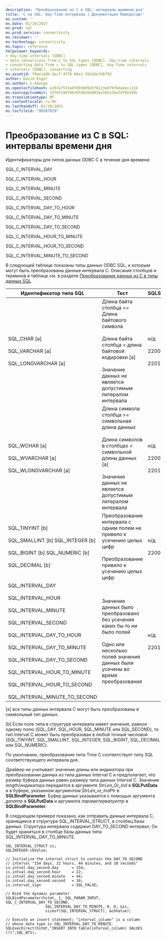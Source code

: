 ```yaml
---
description: 'Преобразование из C в SQL: интервалы времени дня'
title: 'C на SQL: Day-Time интервалы | Документация Майкрософт'
ms.custom: ''
ms.date: 01/19/2017
ms.prod: sql
ms.prod_service: connectivity
ms.reviewer: ''
ms.technology: connectivity
ms.topic: reference
helpviewer_keywords:
- day-time intervals [ODBC]
- data conversions from C to SQL types [ODBC], day-time intervals
- converting data from c to SQL types [ODBC], day-time intervals
- intervals [ODBC], converting
ms.assetid: f9ee1ddb-dec7-4f78-b6e2-5ba34e7d6f59
author: David-Engel
ms.author: v-daenge
ms.openlocfilehash: e207a7533a0f09360925f6123e8797bdabecc21b
ms.sourcegitcommit: 33f0f190f962059826e002be165a2bef4f9e350c
ms.translationtype: MT
ms.contentlocale: ru-RU
ms.lasthandoff: 01/30/2021
ms.locfileid: "99207829"
---
```

# <a name="c-to-sql-day-time-intervals"></a>Преобразование из C в SQL: интервалы времени дня
Идентификаторы для типов данных ODBC C в течение дня времени:  
  
 SQL_C_INTERVAL_DAY  
  
 SQL_C_INTERVAL_HOUR  
  
 SQL_C_INTERVAL_MINUTE  
  
 SQL_C_INTERVAL_SECOND  
  
 SQL_C_INTERVAL_DAY_TO_HOUR  
  
 SQL_C_INTERVAL_DAY_TO_MINUTE  
  
 SQL_C_INTERVAL_DAY_TO_SECOND  
  
 SQL_C_INTERVAL_HOUR_TO_MINUTE  
  
 SQL_C_INTERVAL_HOUR_TO_SECOND  
  
 SQL_C_INTERVAL_MINUTE_TO_SECOND  
  
 В следующей таблице показаны типы данных ODBC SQL, к которым могут быть преобразованы данные интервала C. Описание столбцов и терминов в таблице см. в разделе [Преобразование данных из C в типы данных SQL](../../../odbc/reference/appendixes/converting-data-from-c-to-sql-data-types.md).  
  
|Идентификатор типа SQL|Тест|SQLSTATE|  
|-------------------------|----------|--------------|  
|SQL_CHAR [a]<br /><br /> SQL_VARCHAR [a]<br /><br /> SQL_LONGVARCHAR [a]|Длина байта столбца >= Длина байтового символа<br /><br /> Длина байта столбца < длина байтовой кодировки [a]<br /><br /> Значение данных не является допустимым литералом интервала|н/д<br /><br /> 22001<br /><br /> 22015|  
|SQL_WCHAR [a]<br /><br /> SQL_WVARCHAR [a]<br /><br /> SQL_WLONGVARCHAR [a]|Длина символа столбца >= символьная длина данных<br /><br /> Длина символов в столбцах < символьной длины данных [a]<br /><br /> Значение данных не является допустимым литералом интервала|н/д<br /><br /> 22001<br /><br /> 22015|  
|SQL_TINYINT [b]<br /><br /> SQL_SMALLINT [b] SQL_INTEGER [b]<br /><br /> SQL_BIGINT [b] SQL_NUMERIC [b]<br /><br /> SQL_DECIMAL [b]|Преобразование интервала с одним полем не привело к усечению целых цифр<br /><br /> Преобразование привело к усечению целых цифр|н/д<br /><br /> 22003|  
|SQL_INTERVAL_DAY<br /><br /> SQL_INTERVAL_HOUR<br /><br /> SQL_INTERVAL_MINUTE<br /><br /> SQL_INTERVAL_SECOND<br /><br /> SQL_INTERVAL_DAY_TO_HOUR<br /><br /> SQL_INTERVAL_DAY_TO_MINUTE<br /><br /> SQL_INTERVAL_DAY_TO_SECOND<br /><br /> SQL_INTERVAL_HOUR_TO_MINUTE<br /><br /> SQL_INTERVAL_HOUR_TO_SECOND<br /><br /> SQL_INTERVAL_MINUTE_TO_SECOND|Значение данных было преобразовано без усечения каких бы то ни было полей<br /><br /> Одно или несколько полей значения данных были усечены во время преобразования|н/д<br /><br /> 22015|  
  
 [a] все типы данных интервала C могут быть преобразованы в символьный тип данных.  
  
 [b] Если поле типа в структуре интервала имеет значение, равное одному полю (SQL_DAY, SQL_HOUR, SQL_MINUTE или SQL_SECOND), то тип Interval C может быть преобразован в любой точный числовой (SQL_TINYINT, SQL_SMALLINT, SQL_INTEGER, SQL_BIGINT, SQL_DECIMAL или SQL_NUMERIC).  
  
 По умолчанию, преобразование типа Time C соответствует типу SQL соответствующего интервала дня.  
  
 Драйвер не учитывает значение длины или индикатора при преобразовании данных из типа данных Interval C и предполагает, что размер буфера данных равен размеру типа данных Interval C. Значение length/индикатора передается в аргументе *StrLen_Or_Ind* в **SQLPutData** и в буфере, указанном аргументом *StrLen_or_IndPtr* в **SQLBindParameter**. Буфер данных указывается с помощью аргумента *датаптр* в **SQLPutData** и аргумента *параметервалуептр* в **SQLBindParameter**.  
  
 В следующем примере показано, как отправить данные интервала C, хранящиеся в структуре SQL_INTERVAL_STRUCT, в столбец базы данных. Структура интервала содержит DAY_TO_SECOND интервал; Он будет храниться в столбце базы данных типа SQL_INTERVAL_DAY_TO_MINUTE.  
  
```  
SQL_INTERVAL_STRUCT is;  
SQLINTEGER cbValue;  
  
// Initialize the interval struct to contain the DAY_TO_SECOND  
// interval "154 days, 22 hours, 44 minutes, and 10 seconds"  
is.intval.day_second.day      = 154;  
is.intval.day_second.hour     = 22;  
is.intval.day_second.minute   = 44;  
is.intval.day_second.second   = 10;  
is.interval_sign              = SQL_FALSE;  
  
// Bind the dynamic parameter  
SQLBindParameter(hstmt, 1, SQL_PARAM_INPUT, SQL_C_INTERVAL_DAY_TO_SECOND,  
                  SQL_INTERVAL_DAY_TO_MINUTE, 0, 0, &is,  
                  sizeof(SQL_INTERVAL_STRUCT), &cbValue);  
  
// Execute an insert statement; "interval_column" is a column  
// whose data type is SQL_INTERVAL_DAY_TO_MINUTE.  
SQLExecDirect(hstmt,"INSERT INTO table(interval_column) VALUES (?)",SQL_NTS);  
```
